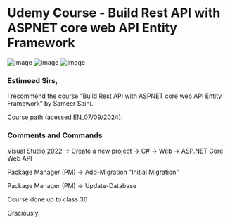 ﻿# Udemy Course - Build Rest API with ASPNET core web API Entity Framework

![image](https://img.shields.io/badge/C%23-239120?style=for-the-badge&logo=c-sharp&logoColor=white)
![image](https://img.shields.io/badge/.NET-5C2D91?style=for-the-badge&logo=.net&logoColor=white)
![image](https://img.shields.io/badge/Microsoft_SQL_Server-CC2927?style=for-the-badge&logo=microsoft-sql-server&logoColor=white)

### Estimeed Sirs,

I recommend the course “Build Rest API with ASPNET core web API Entity Framework” by Sameer Saini.

[Course path](https://www.udemy.com/course/build-rest-apis-with-aspnet-core-web-api-entity-framework/learn/lecture/29704358#overview
) (acessed EN_07/09/2024).

### Comments and Commands

Visual Studio 2022 -> Create a new project -> C# -> Web -> ASP.NET Core Web API

Package Manager (PM) -> Add-Migration "Initial Migration"

Package Manager (PM) -> Update-Database

Course done up to class 36

Graciously,
